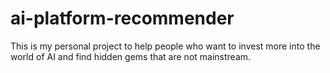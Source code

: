 # ai-platform-recommender
This is my personal project to help people who want to invest more into the world of AI and find hidden gems that are not mainstream.
